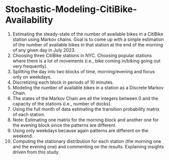 # Stochastic-Modeling-CitiBike-Availability

1. Estimating the steady-state of the number of available bikes in a CitiBike station using Markov chains. Goal is to come up with a simple estimation of the number of available bikes in that station at the end of the morning of any given day in July 2023.
2. Choosing three CitiBike stations in NYC. Choosing popular stations where there is a lot of movements (i.e., bike coming in/biking going out very frequently).
3. Splitting the day into two blocks of time, morning/evening and focus only on weekdays.
4. Discretizing each block in periods of 10 minutes.
5. Modeling the number of available bikes in a station as a Discrete Markov Chain.
6. The states of the Markov Chain are all the integers between 0 and the capacity of the stations (i.e., number of docks).
7. Using the full month of data estimating the transition probability matrix of each station.
8. Note: Estimating one matrix for the morning block and another one for the evening block since the patterns are different.
9. Using only weekdays because again patterns are different on the weekend.
10. Computing the stationary distribution for each station (the morning one and the evening one) and commenting on the results. Explaining insights driven from this study.
